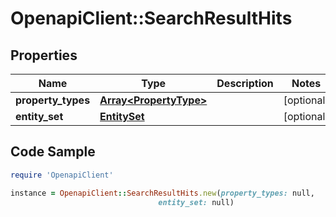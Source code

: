 # OpenapiClient::SearchResultHits

## Properties

Name | Type | Description | Notes
------------ | ------------- | ------------- | -------------
**property_types** | [**Array&lt;PropertyType&gt;**](PropertyType.md) |  | [optional] 
**entity_set** | [**EntitySet**](EntitySet.md) |  | [optional] 

## Code Sample

```ruby
require 'OpenapiClient'

instance = OpenapiClient::SearchResultHits.new(property_types: null,
                                 entity_set: null)
```


